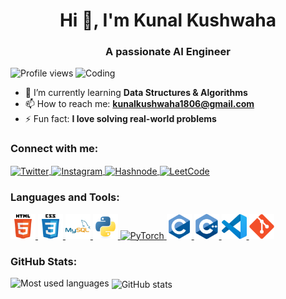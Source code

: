 <h1 align="center">Hi 👋, I'm Kunal Kushwaha</h1>
<h3 align="center">A passionate AI Engineer</h3>

<img align="right" alt="Coding" width="400" src="https://media.giphy.com/media/YxMw3BRqrdtOY/giphy.gif">

<p align="left"> 
  <img src="https://komarev.com/ghpvc/?username=kunalkushwaha1806&label=Profile%20views&color=0e75b6&style=flat" alt="Profile views" /> 
</p>

- 🌱 I’m currently learning **Data Structures & Algorithms**
- 📫 How to reach me: **kunalkushwaha1806@gmail.com**
- ⚡ Fun fact: **I love solving real-world problems**

<h3 align="left">Connect with me:</h3>
<p align="left">
  <a href="https://twitter.com/kunal18062004" target="_blank">
    <img align="center" src="https://raw.githubusercontent.com/rahuldkjain/github-profile-readme-generator/master/src/images/icons/Social/twitter.svg" alt="Twitter" height="30" width="40" />
  </a>
  <a href="https://instagram.com/_http.kunall" target="_blank">
    <img align="center" src="https://raw.githubusercontent.com/rahuldkjain/github-profile-readme-generator/master/src/images/icons/Social/instagram.svg" alt="Instagram" height="30" width="40" />
  </a>
  <a href="https://hashnode.com/@kunal" target="_blank">
    <img align="center" src="https://img.shields.io/badge/Hashnode-2962FF?logo=hashnode&logoColor=white&style=for-the-badge" alt="Hashnode" height="30" width="100" />
  </a>
  <a href="https://leetcode.com/u/kunalkushwaha1806/" target="_blank">
    <img align="center" src="https://img.shields.io/badge/LeetCode-FFA116?logo=leetcode&logoColor=black&style=for-the-badge" alt="LeetCode" height="30" width="100" />
  </a>
</p>

<h3 align="left">Languages and Tools:</h3>
<p align="left">
  <a href="https://www.w3.org/html/" target="_blank" rel="noreferrer">
    <img src="https://raw.githubusercontent.com/devicons/devicon/master/icons/html5/html5-original-wordmark.svg" alt="HTML5" width="40" height="40"/>
  </a>
  <a href="https://www.w3.org/Style/CSS/" target="_blank" rel="noreferrer">
    <img src="https://raw.githubusercontent.com/devicons/devicon/master/icons/css3/css3-original-wordmark.svg" alt="CSS3" width="40" height="40"/>
  </a>
  <a href="https://www.mysql.com/" target="_blank" rel="noreferrer">
    <img src="https://raw.githubusercontent.com/devicons/devicon/master/icons/mysql/mysql-original-wordmark.svg" alt="MySQL" width="40" height="40"/>
  </a>
  <a href="https://www.python.org" target="_blank" rel="noreferrer">
    <img src="https://raw.githubusercontent.com/devicons/devicon/master/icons/python/python-original.svg" alt="Python" width="40" height="40"/>
  </a>
  <a href="https://pytorch.org/" target="_blank" rel="noreferrer">
    <img src="https://www.vectorlogo.zone/logos/pytorch/pytorch-icon.svg" alt="PyTorch" width="40" height="40"/>
  </a>
  <!-- Added C, C++, Visual Studio Code, Git -->
  <a href="https://en.wikipedia.org/wiki/C_(programming_language)" target="_blank">
    <img src="https://raw.githubusercontent.com/devicons/devicon/master/icons/c/c-original.svg" alt="C" width="40" height="40"/>
  </a>
  <a href="https://en.wikipedia.org/wiki/C%2B%2B" target="_blank">
    <img src="https://raw.githubusercontent.com/devicons/devicon/master/icons/cplusplus/cplusplus-original.svg" alt="C++" width="40" height="40"/>
  </a>
  <a href="https://code.visualstudio.com/" target="_blank">
    <img src="https://raw.githubusercontent.com/devicons/devicon/master/icons/vscode/vscode-original.svg" alt="Visual Studio Code" width="40" height="40"/>
  </a>
  <a href="https://git-scm.com/" target="_blank">
    <img src="https://raw.githubusercontent.com/devicons/devicon/master/icons/git/git-original.svg" alt="Git" width="40" height="40"/>
  </a>
</p>

<h3 align="left">GitHub Stats:</h3>
<p>
  <img align="left" src="https://github-readme-stats.vercel.app/api/top-langs?username=kunalkushwaha1806&show_icons=true&locale=en&layout=compact" alt="Most used languages" />
</p>
<p>&nbsp;<img align="center" src="https://github-readme-stats.vercel.app/api?username=kunalkushwaha1806&show_icons=true&locale=en" alt="GitHub stats" /></p>
